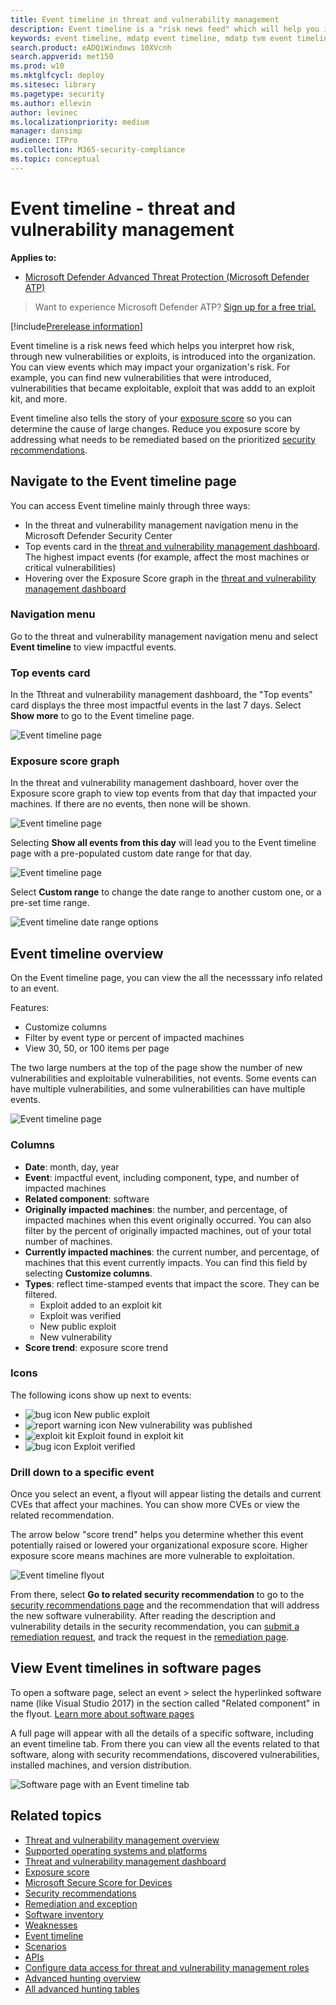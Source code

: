 ```yaml
---
title: Event timeline in threat and vulnerability management
description: Event timeline is a "risk news feed" which will help you interpret how risk is introduced into the organization and which mitigations happened to reduce it.
keywords: event timeline, mdatp event timeline, mdatp tvm event timeline, threat and vulnerability management, Microsoft Defender Advanced Threat Protection
search.product: eADQiWindows 10XVcnh
search.appverid: met150
ms.prod: w10
ms.mktglfcycl: deploy
ms.sitesec: library
ms.pagetype: security
ms.author: ellevin
author: levinec
ms.localizationpriority: medium
manager: dansimp
audience: ITPro
ms.collection: M365-security-compliance 
ms.topic: conceptual
---
```

# Event timeline - threat and vulnerability management

**Applies to:**
- [Microsoft Defender Advanced Threat Protection (Microsoft Defender ATP)](https://go.microsoft.com/fwlink/p/?linkid=2069559)

>Want to experience Microsoft Defender ATP? [Sign up for a free trial.](https://www.microsoft.com/microsoft-365/windows/microsoft-defender-atp?ocid=docs-wdatp-portaloverview-abovefoldlink)

[!include[Prerelease information](../../includes/prerelease.md)]

Event timeline is a risk news feed which helps you interpret how risk, through new vulnerabilities or exploits, is introduced into the organization. You can view events which may impact your organization's risk. For example, you can find new vulnerabilities that were introduced, vulnerabilities that became exploitable, exploit that was addd to an exploit kit, and more.

Event timeline also tells the story of your [exposure score](tvm-exposure-score.md) so you can determine the cause of large changes. Reduce you exposure score by addressing what needs to be remediated based on the prioritized [security recommendations](tvm-security-recommendation.md).

## Navigate to the Event timeline page

You can access Event timeline mainly through three ways:

- In the threat and vulnerability management navigation menu in the Microsoft Defender Security Center
- Top events card in the [threat and vulnerability management dashboard](tvm-dashboard-insights.md). The highest impact events (for example, affect the most machines or critical vulnerabilities)
- Hovering over the Exposure Score graph in the [threat and vulnerability management dashboard](tvm-dashboard-insights.md)

### Navigation menu

Go to the threat and vulnerability management navigation menu and select **Event timeline** to view impactful events.

### Top events card

In the Tthreat and vulnerability management dashboard, the "Top events" card displays the three most impactful events in the last 7 days. Select **Show more** to go to the Event timeline page.

![Event timeline page](images/tvm-top-events-card.png)

### Exposure score graph

In the threat and vulnerability management dashboard, hover over the Exposure score graph to view top events from that day that impacted your machines. If there are no events, then none will be shown.

![Event timeline page](images/tvm-event-timeline-exposure-score400.png)

Selecting **Show all events from this day** will lead you to the Event timeline page with a pre-populated custom date range for that day.

![Event timeline page](images/tvm-event-timeline-drilldown.png)

Select **Custom range** to change the date range to another custom one, or a pre-set time range.

![Event timeline date range options](images/tvm-event-timeline-dates.png)

## Event timeline overview

On the Event timeline page, you can view the all the necesssary info related to an event. 

Features:

- Customize columns
- Filter by event type or percent of impacted machines
- View 30, 50, or 100 items per page

The two large numbers at the top of the page show the number of new vulnerabilities and exploitable vulnerabilities, not events. Some events can have multiple vulnerabilities, and some vulnerabilities can have multiple events.

![Event timeline page](images/tvm-event-timeline-overview-mixed-type.png)

### Columns

- **Date**: month, day, year
- **Event**: impactful event, including component, type, and number of impacted machines
- **Related component**: software
- **Originally impacted machines**: the number, and percentage, of impacted machines when this event originally occurred. You can also filter by the percent of originally impacted machines, out of your total number of machines.
- **Currently impacted machines**: the current number, and percentage, of machines that this event currently impacts. You can find this field by selecting **Customize columns**.
- **Types**: reflect time-stamped events that impact the score. They can be filtered.
    - Exploit added to an exploit kit
    - Exploit was verified
    - New public exploit
    - New vulnerability
- **Score trend**: exposure score trend

### Icons

The following icons show up next to events:

- ![bug icon](images/tvm-black-bug-icon.png) New public exploit
- ![report warning icon](images/report-warning-icon.png) New vulnerability was published
- ![exploit kit](images/bug-lightning-icon2.png) Exploit found in exploit kit
- ![bug icon](images/bug-caution-icon2.png) Exploit verified

### Drill down to a specific event

Once you select an event, a flyout will appear listing the details and current CVEs that affect your machines. You can show more CVEs or view the related recommendation.

The arrow below "score trend" helps you determine whether this event potentially raised or lowered your organizational exposure score. Higher exposure score means machines are more vulnerable to exploitation.

![Event timeline flyout](images/tvm-event-timeline-flyout500.png)

From there, select **Go to related security recommendation** to go to the [security recommendations page](tvm-security-recommendation.md) and the recommendation that will address the new software vulnerability. After reading the description and vulnerability details in the security recommendation, you can [submit a remediation request](tvm-security-recommendation.md#request-remediation), and track the request in the [remediation page](tvm-remediation.md).  

## View Event timelines in software pages

To open a software page, select an event > select the hyperlinked software name (like Visual Studio 2017) in the section called "Related component" in the flyout. [Learn more about software pages](tvm-software-inventory.md#software-pages)

A full page will appear with all the details of a specific software, including an event timeline tab. From there you can view all the events related to that software, along with security recommendations, discovered vulnerabilities, installed machines, and version distribution.

![Software page with an Event timeline tab](images/tvm-event-timeline-software-pages.png)

## Related topics

- [Threat and vulnerability management overview](next-gen-threat-and-vuln-mgt.md)
- [Supported operating systems and platforms](tvm-supported-os.md)
- [Threat and vulnerability management dashboard](tvm-dashboard-insights.md)
- [Exposure score](tvm-exposure-score.md)
- [Microsoft Secure Score for Devices](tvm-microsoft-secure-score-devices.md)
- [Security recommendations](tvm-security-recommendation.md)
- [Remediation and exception](tvm-remediation.md)
- [Software inventory](tvm-software-inventory.md)
- [Weaknesses](tvm-weaknesses.md)
- [Event timeline](threat-and-vuln-mgt-event-timeline.md)
- [Scenarios](threat-and-vuln-mgt-scenarios.md)
- [APIs](next-gen-threat-and-vuln-mgt.md#apis)
- [Configure data access for threat and vulnerability management roles](user-roles.md#create-roles-and-assign-the-role-to-an-azure-active-directory-group)
- [Advanced hunting overview](overview-hunting.md)
- [All advanced hunting tables](advanced-hunting-reference.md)

